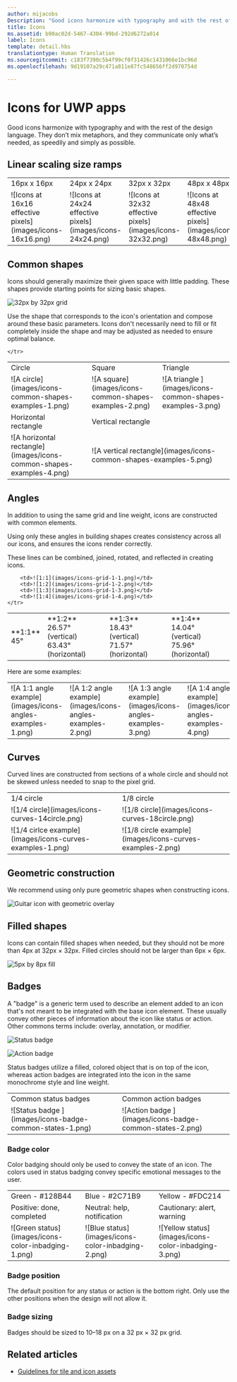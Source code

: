 ```yaml
---
author: mijacobs
Description: "Good icons harmonize with typography and with the rest of the design language. They don’t mix metaphors, and they communicate only what’s needed, as speedily and simply as possible."
title: Icons
ms.assetid: b90ac02d-5467-4304-99bd-292d6272a014
label: Icons
template: detail.hbs
translationtype: Human Translation
ms.sourcegitcommit: c183f7390c5b4f99cf0f31426c1431066e1bc96d
ms.openlocfilehash: 9d19107a29c471a811e87fc548656ff2d970754d

---
```


# Icons for UWP apps

Good icons harmonize with typography and with the rest of the design language. They don’t mix metaphors, and they communicate only what’s needed, as speedily and simply as possible. 

## Linear scaling size ramps 

<table>
    <tr> 
        <td>16px x 16px</td>
        <td>24px x 24px</td>
        <td>32px x 32px</td>
        <td>48px x 48px</td>
    </tr>
    <tr> 
        <td>![Icons at 16x16 effective pixels](images/icons-16x16.png)</td>
        <td>![Icons at 24x24 effective pixels](images/icons-24x24.png)</td>
        <td>![Icons at 32x32 effective pixels](images/icons-32x32.png)</td>
        <td>![Icons at 48x48 effective pixels](images/icons-48x48.png)</td>
    </tr>
</table>

## Common shapes

Icons should generally maximize their given space with little padding. These shapes provide starting points for sizing basic shapes. 

![32px by 32px grid](images/icons-common-shapes.png)

Use the shape that corresponds to the icon's orientation and compose around these basic parameters. Icons don't necessarily need to fill or fit completely inside the shape and may be adjusted as needed to ensure optimal balance. 

<table>
    <tr>
        <td>Circle<td>
        <td>Square</td>
        <td>Triangle</td>
    </tr>
    <tr>
        <td>![A circle](images/icons-common-shapes-examples-1.png)<td>
        <td>![A square](images/icons-common-shapes-examples-2.png)</td>
        <td>![A triangle ](images/icons-common-shapes-examples-3.png)</td>
    </tr>
        <tr>
        <td>Horizontal rectangle<td>
        <td colspan="2">Vertical rectangle</td>        
        </tr>
    <tr>
        <td>![A horizontal rectangle](images/icons-common-shapes-examples-4.png)<td>
        <td colspan="2">![A vertical rectangle](images/icons-common-shapes-examples-5.png)</td>
         
    </tr>

</table>

## Angles

In addition to using the same grid and line weight, icons are constructed with common elements. 

Using only these angles in building shapes creates consistency across all our icons, and ensures the icons render correctly. 

These lines can be combined, joined, rotated, and reflected in creating icons. 

<table>
    <tr>
        <td>**1:1**<br/>45°</td>
        <td>**1:2**<br />26.57° (vertical)<br/>63.43° (horizontal)</td>
        <td>**1:3**<br/>18.43° (vertical)<br/>71.57° (horizontal)</td>
        <td>**1:4**<br/>14.04° (vertical)<br/>75.96° (horizontal)</td>
    </tr>
    <tr>
        
        <td>![1:1](images/icons-grid-1-1.png)</td>
        <td>![1:2](images/icons-grid-1-2.png)</td>
        <td>![1:3](images/icons-grid-1-3.png)</td>
        <td>![1:4](images/icons-grid-1-4.png)</td>
    </tr>  
</table>

<p>Here are some examples:</p>

<table>
    <tr>
        <td>![A 1:1 angle example](images/icons-angles-examples-1.png)</td>
        <td>![A 1:2 angle example](images/icons-angles-examples-2.png)</td>
        <td>![A 1:3 angle example](images/icons-angles-examples-3.png)</td>
        <td>![A 1:4 angle example](images/icons-angles-examples-4.png)</td>
    </tr>
</table>

## Curves

Curved lines are constructed from sections of a whole circle and should not be skewed unless needed to snap to the pixel grid. 

<table>
    <tr>
        <td>1/4 circle</td>
        <td>1/8 circle</td>
    </tr>
    <tr>
        <td>![1/4 circle](images/icons-curves-14circle.png)</td>
        <td>![1/8 circle](images/icons-curves-18circle.png)</td>
    </tr>
    <tr>
        <td>![1/4 cirlce example](images/icons-curves-examples-1.png)</td>
        <td>![1/8 circle example](images/icons-curves-examples-2.png)</td>
    </tr>    
</table>

## Geometric construction

We recommend using only pure geometric shapes when constructing icons.

![Guitar icon with geometric overlay ](images/icons-geometric-construction.png)

## Filled shapes 

Icons can contain filled shapes when needed, but they should not be more than 4px at 32px × 32px. Filled circles should not be larger than 6px × 6px. 

![5px by 8px fill ](images/icons-filled-shapes.png)

## Badges

A "badge" is a generic term used to describe an element added to an icon that's not meant to be integrated with the base icon element. These usually convey other pieces of information about the icon like status or action. Other commons terms include: overlay, annotation, or modifier. 

![Status badge ](images/icons-badge-status.png)

![Action badge ](images/icons-badge-action.png)

Status badges utilize a filled, colored object that is on top of the icon, whereas action badges are integrated into the icon in the same monochrome style and line weight.

<table>
<tr>
    <td>Common status badges</td>
    <td>Common action badges</td>
</tr>
<tr>
    <td>![Status badge ](images/icons-badge-common-states-1.png)</td>
    <td>![Action badge ](images/icons-badge-common-states-2.png)</td>
</tr>
</table>
<p></p>

### Badge color 

Color badging should only be used to convey the state of an icon. The colors used in status badging convey specific emotional messages to the user. 

<table>
<tr><td>Green - #128B44</td><td>Blue - #2C71B9</td><td>Yellow - #FDC214</td></tr>
<tr><td>Positive: done, completed </td><td>Neutral: help, notification </td><td>Cautionary: alert, warning </td></tr>
<tr><td>![Green status](images/icons-color-inbadging-1.png)</td><td>![Blue status](images/icons-color-inbadging-2.png)</td>
<td>![Yellow status](images/icons-color-inbadging-3.png)</td></tr>
</table>
<p></p>

### Badge position

The default position for any status or action is the bottom right. Only use the other positions when the design will not allow it. 

### Badge sizing

Badges should be sized to 10–18 px on a 32 px × 32 px grid. 

## Related articles

* [Guidelines for tile and icon assets](../controls-and-patterns/tiles-and-notifications-app-assets.md)



<!--HONumber=Aug16_HO3-->



